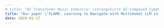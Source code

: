 ```yaml
---
# title: "AI Transforms Music Industry: <strong>First AI-Composed Symphony Debuts</strong> in New York"
title: "Our paper \"FLAME: Learning to Navigate with Multimodal LLM in Urban Environments\" was selected for an <strong>oral presentation<\strong> at AAAI 2025. "
date: 2024-01-17
---
```

